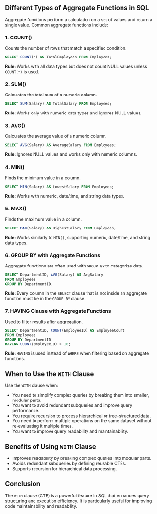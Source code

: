 ## Different Types of Aggregate Functions in SQL
Aggregate functions perform a calculation on a set of values and return a single value. Common aggregate functions include:

### 1. COUNT()
Counts the number of rows that match a specified condition.
```sql
SELECT COUNT(*) AS TotalEmployees FROM Employees;
```
**Rule:** Works with all data types but does not count NULL values unless `COUNT(*)` is used.

### 2. SUM()
Calculates the total sum of a numeric column.
```sql
SELECT SUM(Salary) AS TotalSalary FROM Employees;
```
**Rule:** Works only with numeric data types and ignores NULL values.

### 3. AVG()
Calculates the average value of a numeric column.
```sql
SELECT AVG(Salary) AS AverageSalary FROM Employees;
```
**Rule:** Ignores NULL values and works only with numeric columns.

### 4. MIN()
Finds the minimum value in a column.
```sql
SELECT MIN(Salary) AS LowestSalary FROM Employees;
```
**Rule:** Works with numeric, date/time, and string data types.

### 5. MAX()
Finds the maximum value in a column.
```sql
SELECT MAX(Salary) AS HighestSalary FROM Employees;
```
**Rule:** Works similarly to `MIN()`, supporting numeric, date/time, and string data types.

### 6. GROUP BY with Aggregate Functions
Aggregate functions are often used with `GROUP BY` to categorize data.
```sql
SELECT DepartmentID, AVG(Salary) AS AvgSalary
FROM Employees
GROUP BY DepartmentID;
```
**Rule:** Every column in the `SELECT` clause that is not inside an aggregate function must be in the `GROUP BY` clause.

### 7. HAVING Clause with Aggregate Functions
Used to filter results after aggregation.
```sql
SELECT DepartmentID, COUNT(EmployeeID) AS EmployeeCount
FROM Employees
GROUP BY DepartmentID
HAVING COUNT(EmployeeID) > 10;
```
**Rule:** `HAVING` is used instead of `WHERE` when filtering based on aggregate functions.

## When to Use the `WITH` Clause
Use the `WITH` clause when:
- You need to simplify complex queries by breaking them into smaller, modular parts.
- You want to avoid redundant subqueries and improve query performance.
- You require recursion to process hierarchical or tree-structured data.
- You need to perform multiple operations on the same dataset without re-evaluating it multiple times.
- You want to improve query readability and maintainability.

## Benefits of Using `WITH` Clause
- Improves readability by breaking complex queries into modular parts.
- Avoids redundant subqueries by defining reusable CTEs.
- Supports recursion for hierarchical data processing.

## Conclusion
The `WITH` clause (CTE) is a powerful feature in SQL that enhances query structuring and execution efficiency. It is particularly useful for improving code maintainability and readability.
